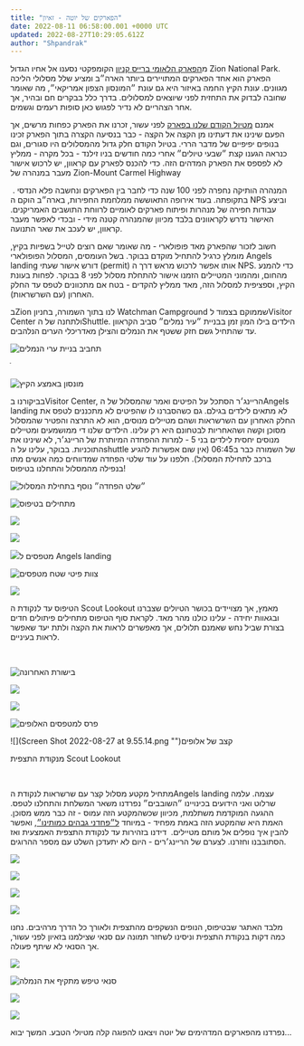 ```yaml
---
title: "הפארקים של יוטה - זאיון"
date: 2022-08-11 06:58:00.001 +0000 UTC
updated: 2022-08-27T10:29:05.612Z
author: "Shpandrak"
---
```


מ<a href="https://shpandrak.blogspot.com/2022/08/blog-post_10.html" target="_blank">הפארק הלאומי ברייס קניון</a> הקומפקטי נסענו אל אחיו הגדול Zion National Park. הפארק הוא אחד הפארקים המתויירים ביותר הארה״ב ומציע שלל מסלולי הליכה מגוונים. עונת הקיץ החמה באיזור היא גם עונת ״המונסון הצפון אמריקאי״, מה שאומר שחובה לבדוק את התחזית לפני שיוצאים למסלולים. בדרך כלל בבקרים חם ובהיר, אך אחר הצהריים לא נדיר לפגוש כאן סופות רעמים וגשמים.

אמנם <a href="https://shpandrak.blogspot.com/2012/04/blog-post_05.html">מטיול הקודם שלנו בפארק</a> לפני עשור, זכרנו את הפארק כפחות מרשים, אך הפעם שינינו את דעתינו מן הקצה אל הקצה - כבר בנסיעה הקצרה בתוך הפארק זכינו בנופים יפיפיים של מדבר הררי. בטיול הקודם חלק גדול מהמסלולים היו סגורים, וגם כנראה הגענו קצת ״שבעי טיולים״ אחרי כמה חודשים בניו זילנד - בכל מקרה - ממליץ לא לפספס את הפארק המדהים הזה. כדי להכנס לפארק עם קראוון, יש לרכוש אישור מעבר במנהרה של Zion-Mount Carmel Highway

 . המנהרה הותיקה נחפרה לפני 100 שנה כדי לחבר בין הפארקים ונחשבה פלא הנדסי בתקופתה. בעוד אירופה התאוששה ממלחמת החפירות, בארה״ב הוקם ה NPS וביצע עבודות חפירה של מנהרות ופיתוח פארקים לאומיים לרווחת התושבים האמריקנים. האישור נדרש לקראוונים בלבד מכיוון שהמנהרה קטנה מידי - ובכדי לאפשר מעבר קראוון, יש לעכב את שאר התנועה.

חשוב לזכור שהפארק מאד פופולארי - מה שאומר שאם רוצים לטייל בשפיות בקיץ, מומלץ כרגיל להתחיל מוקדם בבוקר. בשל העומסים, המסלול הפופולארי Angels landing דורש אישור שעתי (permit) אותו אפשר לרכוש מראש דרך ה NPS. כדי להמנע מהחום, ומהמוני המטיילים הזמנו אישור להתחלת מסלול לפני 8 בבוקר. לפחות בעונת הקיץ, וספציפית למסלול הזה, מאד ממליץ להקדים - בטח אם מתכוונים לטפס עד החלק האחרון (עם השרשראות). 

בZion לנו בתוך השמורה, בחניון Watchman Campground שממוקם בצמוד לVisitor Center ולתחנה של הShuttle. הילדים בילו המון זמן בבניית ״עיר נמלים״ סביב הקראוון עד שהתחיל גשם חזק ששטף את הנמלים והצילן מאדריכלי הערים הנלהבים.

![](IMG_0167-HEIC.jpg "תחביב בניית ערי הנמלים")

ֿ

![](IMG_0183-HEIC.jpg "מונסון באמצע הקיץ")

בביקורנו בVisitor Center, הריינג׳ר הסתכל על הפיטים ואמר שהמסלול של הAngels landing לא מתאים לילדים בגילם. גם כשהסברנו לו שהפיטים לא מתכננים לטפס את החלק האחרון עם השרשראות ושהם מטיילים מנוסים, הוא לא התרצה והפטיר שהמסלול מסוכן וקשה ושהאחריות לבטחונם היא רק עלינו. הילדים שלנו די ממושמעים ומטיילים מנוסים יחסית לילדים בני 5 - למרות ההפחדה המיותרת של הריינג׳ר, לא שינינו את התוכניות. בבוקר, עלינו על הshuttle של השמורה כבר ב06:45 (אין שום אפשרות להגיע ברכב לתחילת המסלול). חלפנו על עוד שלטי הפחדה שמדווחים כמה אנשים מתו בנפילה מהמסלול והתחלנו בטיפוס!

![](IMG_0198-HEIC.jpg "״שלט הפחדה״ נוסף בתחילת המסלול")

![](IMG_0201-HEIC.jpg "מתחילים בטיפוס")

![](IMG_0216-HEIC.jpg "")

![](IMG_0221-HEIC.jpg "")

![](IMG_0223-HEIC.jpg "")מטפסים ל Angels landing

![](IMG_0250-HEIC.jpg "צוות פיטי שטח מטפסים")

![](IMG_0366-HEIC.jpg "")

הטיפוס עד לנקודת ה Scout Lookout מאמץ, אך מצויידים בכושר הטיולים שצברנו ובגאוות יחידה - עלינו כולנו מהר מאד. לקראת סוף הטיפוס מתחילים פיתולים חדים בצורת שביל נחש שאמנם תלולים, אך מאפשרים לראות את הקצה ולתת יעד שאפשר לראות בעיניים.

  

![](IMG_0253-HEIC.jpg "בישורת האחרונה")

![](IMG_0254-HEIC.jpg "")

![](IMG_0261-HEIC.jpg "")

![](IMG_0289-HEIC.jpg "פרס למטפסים האלופים")

![](Screen Shot 2022-08-27 at 9.55.14.png "")קצב של אלופים

מנקודת התצפית Scout Lookout

 

מתחיל מקטע מסלול קצר עם שרשראות לנקודת הAngels landing עצמה. עלמה שרלוט ואני הידועים בכינויינו ״השובבים״ נפרדנו משאר המשלחת והתחלנו לטפס. ההגעה המוקדמת משתלמת, מכיוון שכשהמקטע הזה עמוס - זה כבר ממש מסוכן. האמת היא שהמקטע הזה באמת מפחיד - במיוחד <a href="https://shpandrak.blogspot.com/2022/08/blog-post_2.html" target="_blank">ל״פחדני גבהים כמותינו״</a>, ואפשר להבין איך נופלים אל מותם מטיילים.  דידנו בזהירות עד לנקודת התצפית האמצעית ואז הסתובבנו וחזרנו. לצערם של הריינג׳רים - היום לא יתעדכן השלט עם מספר ההרוגים.

![](IMG_0268-HEIC.jpg "")

![](IMG_0273-HEIC.jpg "")

![](IMG_0280-HEIC.jpg "")

![](IMG_0286-HEIC.jpg "")

מלבד האתגר שבטיפוס, הנופים הנשקפים מהתצפית ולאורך כל הדרך מרהיבים. נחנו כמה דקות בנקודת התצפית וניסינו לשחזר תמונה עם סנאי שצילמנו בזאיון לפני עשור, אך הסנאי לא שיתף פעולה.

![](IMG_0293-HEIC.jpg "")

![](IMG_0301-HEIC.jpg "סנאי טיפש מתקיף את הנמלה")

![](IMG_0307-HEIC.jpg "")

![](IMG_0375-HEIC.jpg "")

נפרדנו מהפארקים המדהימים של יוטה ויצאנו להפוגה קלה מטיולי הטבע. המשך יבוא...
